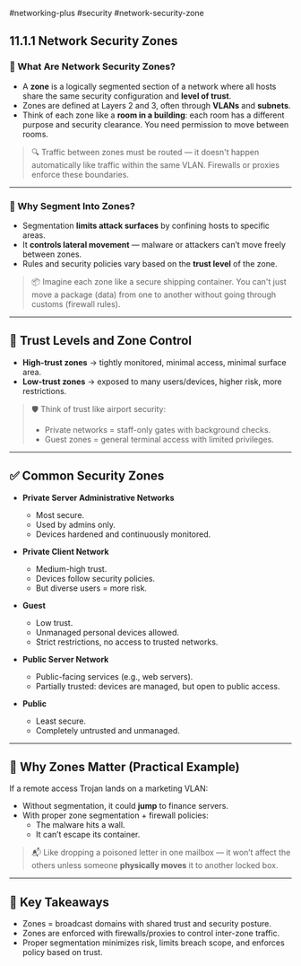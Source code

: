 #networking-plus #security #network-security-zone 

## 11.1.1 Network Security Zones

### 🧱 What Are Network Security Zones?

- A **zone** is a logically segmented section of a network where all hosts share the same security configuration and **level of trust**.
- Zones are defined at Layers 2 and 3, often through **VLANs** and **subnets**.
- Think of each zone like a **room in a building**: each room has a different purpose and security clearance. You need permission to move between rooms.

> 🔍 Traffic between zones must be routed — it doesn't happen automatically like traffic within the same VLAN. Firewalls or proxies enforce these boundaries.

---

### 🧱 Why Segment Into Zones?

- Segmentation **limits attack surfaces** by confining hosts to specific areas.
- It **controls lateral movement** — malware or attackers can’t move freely between zones.
- Rules and security policies vary based on the **trust level** of the zone.

> 📦 Imagine each zone like a secure shipping container. You can't just move a package (data) from one to another without going through customs (firewall rules).

---

## 🧱 Trust Levels and Zone Control

- **High-trust zones** → tightly monitored, minimal access, minimal surface area.
- **Low-trust zones** → exposed to many users/devices, higher risk, more restrictions.
  
> 🛡️ Think of trust like airport security:
> - Private networks = staff-only gates with background checks.
> - Guest zones = general terminal access with limited privileges.

---

## ✅ Common Security Zones

- **Private Server Administrative Networks**
  - Most secure.
  - Used by admins only.
  - Devices hardened and continuously monitored.
  
- **Private Client Network**
  - Medium-high trust.
  - Devices follow security policies.
  - But diverse users = more risk.

- **Guest**
  - Low trust.
  - Unmanaged personal devices allowed.
  - Strict restrictions, no access to trusted networks.

- **Public Server Network**
  - Public-facing services (e.g., web servers).
  - Partially trusted: devices are managed, but open to public access.

- **Public**
  - Least secure.
  - Completely untrusted and unmanaged.

---

## 🔐 Why Zones Matter (Practical Example)

If a remote access Trojan lands on a marketing VLAN:
- Without segmentation, it could **jump** to finance servers.
- With proper zone segmentation + firewall policies:
  - The malware hits a wall.
  - It can’t escape its container.

> 📬 Like dropping a poisoned letter in one mailbox — it won’t affect the others unless someone **physically moves** it to another locked box.

---

## 🧠 Key Takeaways

- Zones = broadcast domains with shared trust and security posture.
- Zones are enforced with firewalls/proxies to control inter-zone traffic.
- Proper segmentation minimizes risk, limits breach scope, and enforces policy based on trust.


